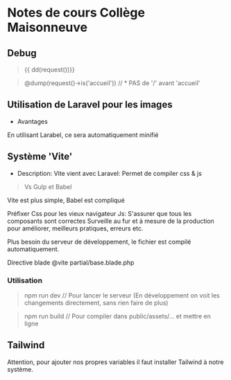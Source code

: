 # Notes de cours Collège Maisonneuve


## Debug

> {{ dd(request())}}

> @dump(request()->is('accueil')) // * PAS de '/' avant 'accueil'

## Utilisation de Laravel pour les images

- Avantages

En utilisant Larabel, ce sera automatiquement minifié

## Système 'Vite'

- Description:
Vite vient avec Laravel: Permet de compiler css & js
> Vs Gulp et Babel

Vite est plus simple, Babel est compliqué

Préfixer Css pour les vieux navigateur
Js: S'assurer que tous les composants sont correctes
Surveille au fur et à mesure de la production pour améliorer, meilleurs pratiques, erreurs etc.

Plus besoin du serveur de développement, le fichier est compilé automatiquement.

Directive blade @vite partial/base.blade.php

### Utilisation

> npm run dev // Pour lancer le serveur (En développement on voit les changements directement, sans rien faire de plus)

> npm run build // Pour compiler dans public/assets/... et mettre en ligne

## Tailwind

Attention, pour ajouter nos propres variables il faut installer Tailwind à notre système.